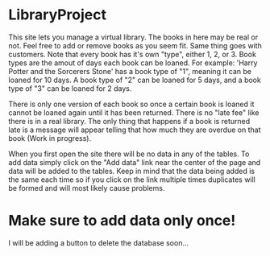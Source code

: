 # LibraryProject

This site lets you manage a virtual library. The books in here may be real or not. Feel free to add or remove books as you seem fit. Same thing goes with customers.
Note that every book has it's own "type", either 1, 2, or 3. Book types are the amout of days each book can be loaned. For example: 'Harry Potter and the Sorcerers Stone' has a book type of "1", meaning it can be loaned for 10 days. A book type of "2" can be loaned for 5 days, and a book type of "3" can be loaned for 2 days.

There is only one version of each book so once a certain book is loaned it cannot be loaned again until it has been returned. There is no "late fee" like there is in a real library. The only thing that happens if a book is returned late is a message will appear telling that how much they are overdue on that book (Work in progress).

When you first open the site there will be no data in any of the tables. To add data simply click on the "Add data" link near the center of the page and data will be added to the tables. Keep in mind that the data being added is the same each time so if you click on the link multiple times duplicates will be formed and will most likely cause problems. 

# Make sure to add data only once!

I will be adding a button to delete the database soon...
